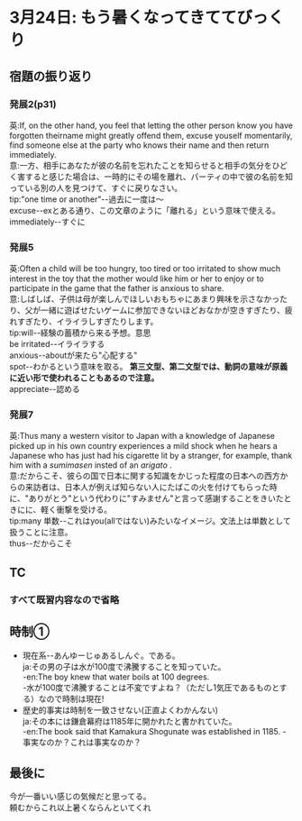 # 3月24日: もう暑くなってきててびっくり
## 宿題の振り返り
### 発展2(p31)
英:If, on the other hand, you feel that letting the other person know you have forgotten theirname might greatly offend them, excuse youself momentarily, find someone else at the party who knows their name and then return immediately.  
意:一方、相手にあなたが彼の名前を忘れたことを知らせると相手の気分をひどく害すると感じた場合は、一時的にその場を離れ、パーティの中で彼の名前を知っている別の人を見つけて、すぐに戻りなさい。  
tip:"one time or another"--過去に一度は～  
excuse--exとある通り、この文章のように「離れる」という意味で使える。  
immediately--すぐに
### 発展5
英:Often a child will be too hungry, too tired or too irritated to show much interest in the toy that the mother would like him or her to enjoy or to participate in the game that the father is anxious to share.  
意:しばしば、子供は母が楽しんでほしいおもちゃにあまり興味を示さなかったり、父が一緒に遊ばせたいゲームに参加できないほどおなかが空きすぎたり、疲れすぎたり、イライラしすぎたりします。  
tip:will--経験の蓄積から来る予想。意思  
be irritated--イライラする  
anxious--aboutが来たら"心配する"  
spot--わかるという意味を取る。 **第三文型、第二文型では、動詞の意味が原義に近い形で使われることもあるので注意。**  
appreciate--認める
### 発展7
英:Thus many a western visitor to Japan with a knowledge of Japanese picked up in his own country experiences a mild shock when he hears a Japanese who has just had his cigarette lit by a stranger, for example, thank him with a *sumimasen* insted of an *arigato* .  
意:だからこそ、彼らの国で日本に関する知識をかじった程度の日本への西方からの来訪者は、日本人が例えば知らない人にたばこの火を付けてもらった時に、"ありがとう"という代わりに"すみません"と言って感謝することをきいたときにに、軽く衝撃を受ける。  
tip:many 単数--これはyou(allではない)みたいなイメージ。文法上は単数として扱うことに注意。  
thus--だからこそ
## TC
### すべて既習内容なので省略
## 時制①
+ 現在系--あんゆーじゅあるしんぐ。である。  
    ja:その男の子は水が100度で沸騰することを知っていた。  
    -en:The boy knew that water boils at 100 degrees.  
    -水が100度で沸騰することは不変ですよね？（ただし1気圧であるものとする）なので時制は現在!  
+ 歴史的事実は時制を一致させない(正直よくわかんない)  
    ja:その本には鎌倉幕府は1185年に開かれたと書かれていた。  
    -en:The book said that Kamakura Shogunate was established in 1185.
    -事実なのか？これは事実なのか？
## 最後に
今が一番いい感じの気候だと思ってる。  
頼むからこれ以上暑くならんといてくれ
